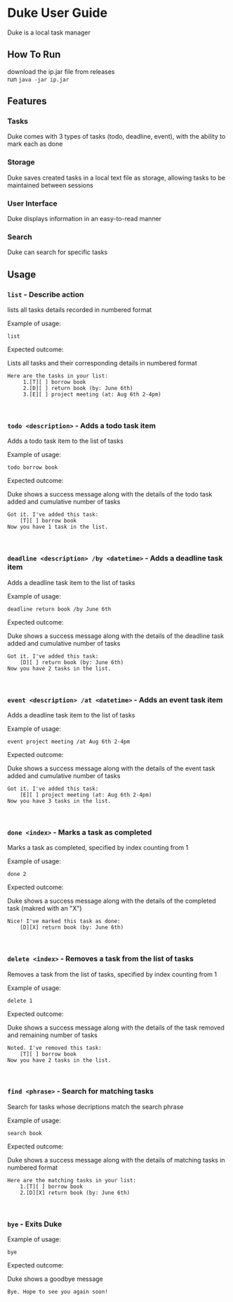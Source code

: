 # Duke User Guide

Duke is a local task manager

## How To Run

download the ip.jar file from releases <br />
run `java -jar ip.jar`

## Features 

### Tasks

Duke comes with 3 types of tasks (todo, deadline, event), with the ability to mark each as done
<br />

### Storage

Duke saves created tasks in a local text file as storage, allowing tasks to be maintained between sessions
<br />

### User Interface

Duke displays information in an easy-to-read manner
<br />

### Search

Duke can search for specific tasks
<br />

## Usage

### `list` - Describe action

lists all tasks details recorded in numbered format

Example of usage: 

`list`

Expected outcome:

Lists all tasks and their corresponding details in numbered format

```
Here are the tasks in your list:
     1.[T][ ] borrow book
     2.[D][ ] return book (by: June 6th)
     3.[E][ ] project meeting (at: Aug 6th 2-4pm)
```

<br />

### `todo <description>` - Adds a todo task item

Adds a todo task item to the list of tasks

Example of usage: 

`todo borrow book`

Expected outcome:

Duke shows a success message along with the details of the todo task added and cumulative number of tasks

```
Got it. I've added this task: 
    [T][ ] borrow book
Now you have 1 task in the list.
```

<br />

### `deadline <description> /by <datetime>` - Adds a deadline task item

Adds a deadline task item to the list of tasks

Example of usage: 

`deadline return book /by June 6th`

Expected outcome:

Duke shows a success message along with the details of the deadline task added and cumulative number of tasks

```
Got it. I've added this task: 
    [D][ ] return book (by: June 6th)
Now you have 2 tasks in the list.
```

<br />

### `event <description> /at <datetime>` - Adds an event task item

Adds a deadline task item to the list of tasks

Example of usage: 

`event project meeting /at Aug 6th 2-4pm`

Expected outcome:

Duke shows a success message along with the details of the event task added and cumulative number of tasks

```
Got it. I've added this task: 
    [E][ ] project meeting (at: Aug 6th 2-4pm)
Now you have 3 tasks in the list.
```

<br />

### `done <index>` - Marks a task as completed

Marks a task as completed, specified by index counting from 1

Example of usage: 

`done 2`

Expected outcome:

Duke shows a success message along with the details of the completed task (makred with an "X")

```
Nice! I've marked this task as done: 
    [D][X] return book (by: June 6th)
```

<br />

### `delete <index>` - Removes a task from the list of tasks

Removes a task from the list of tasks, specified by index counting from 1

Example of usage: 

`delete 1`

Expected outcome:

Duke shows a success message along with the details of the task removed and remaining number of tasks

```
Noted. I've removed this task:
    [T][ ] borrow book
Now you have 2 tasks in the list.
```

<br />

### `find <phrase>` - Search for matching tasks

Search for tasks whose decriptions match the search phrase

Example of usage: 

`search book`

Expected outcome:

Duke shows a success message along with the details of matching tasks in numbered format

```
Here are the matching tasks in your list:
    1.[T][ ] borrow book
    2.[D][X] return book (by: June 6th)
```

<br />

### `bye` - Exits Duke

Example of usage: 

`bye`

Expected outcome:

Duke shows a goodbye message

```
Bye. Hope to see you again soon!
```
